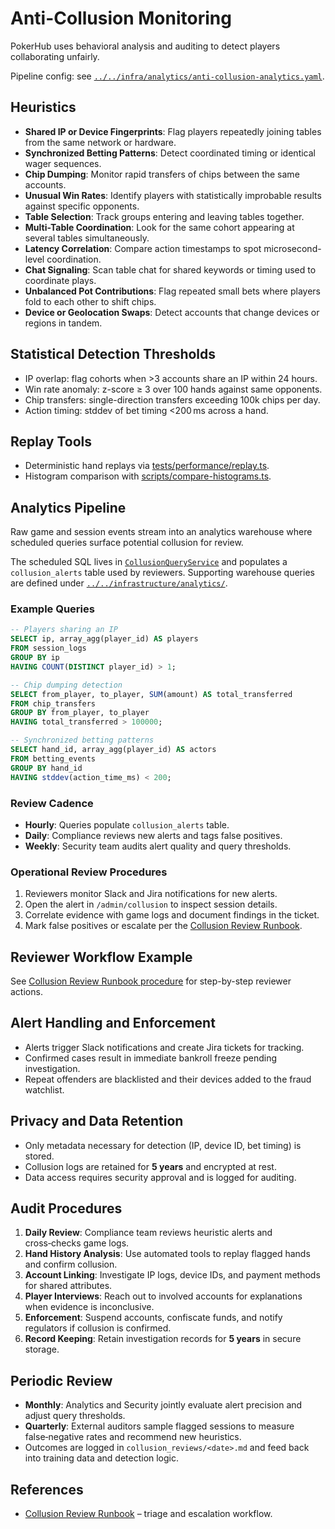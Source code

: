 # Anti-Collusion Monitoring

PokerHub uses behavioral analysis and auditing to detect players collaborating unfairly.

Pipeline config: see [`../../infra/analytics/anti-collusion-analytics.yaml`](../../infra/analytics/anti-collusion-analytics.yaml).

## Heuristics
- **Shared IP or Device Fingerprints**: Flag players repeatedly joining tables from the same network or hardware.
- **Synchronized Betting Patterns**: Detect coordinated timing or identical wager sequences.
- **Chip Dumping**: Monitor rapid transfers of chips between the same accounts.
- **Unusual Win Rates**: Identify players with statistically improbable results against specific opponents.
- **Table Selection**: Track groups entering and leaving tables together.
- **Multi-Table Coordination**: Look for the same cohort appearing at several tables simultaneously.
- **Latency Correlation**: Compare action timestamps to spot microsecond-level coordination.
- **Chat Signaling**: Scan table chat for shared keywords or timing used to coordinate plays.
- **Unbalanced Pot Contributions**: Flag repeated small bets where players fold to each other to shift chips.
- **Device or Geolocation Swaps**: Detect accounts that change devices or regions in tandem.

## Statistical Detection Thresholds

- IP overlap: flag cohorts when >3 accounts share an IP within 24 hours.
- Win rate anomaly: z-score ≥ 3 over 100 hands against same opponents.
- Chip transfers: single-direction transfers exceeding 100k chips per day.
- Action timing: stddev of bet timing <200 ms across a hand.

## Replay Tools

- Deterministic hand replays via [tests/performance/replay.ts](../../tests/performance/replay.ts).
- Histogram comparison with [scripts/compare-histograms.ts](../../scripts/compare-histograms.ts).

## Analytics Pipeline
Raw game and session events stream into an analytics warehouse where scheduled queries surface
potential collusion for review.

The scheduled SQL lives in [`CollusionQueryService`](../../backend/src/analytics/collusion.queries.ts)
and populates a `collusion_alerts` table used by reviewers. Supporting warehouse queries are
defined under [`../../infrastructure/analytics/`](../../infrastructure/analytics/).

### Example Queries
```sql
-- Players sharing an IP
SELECT ip, array_agg(player_id) AS players
FROM session_logs
GROUP BY ip
HAVING COUNT(DISTINCT player_id) > 1;

-- Chip dumping detection
SELECT from_player, to_player, SUM(amount) AS total_transferred
FROM chip_transfers
GROUP BY from_player, to_player
HAVING total_transferred > 100000;

-- Synchronized betting patterns
SELECT hand_id, array_agg(player_id) AS actors
FROM betting_events
GROUP BY hand_id
HAVING stddev(action_time_ms) < 200;
```

### Review Cadence
- **Hourly**: Queries populate `collusion_alerts` table.
- **Daily**: Compliance reviews new alerts and tags false positives.
- **Weekly**: Security team audits alert quality and query thresholds.

### Operational Review Procedures
1. Reviewers monitor Slack and Jira notifications for new alerts.
2. Open the alert in `/admin/collusion` to inspect session details.
3. Correlate evidence with game logs and document findings in the ticket.
4. Mark false positives or escalate per the [Collusion Review Runbook](../runbooks/collusion-review.md).

## Reviewer Workflow Example

See [Collusion Review Runbook procedure](../runbooks/collusion-review.md#review-procedure) for step-by-step reviewer actions.

## Alert Handling and Enforcement
- Alerts trigger Slack notifications and create Jira tickets for tracking.
- Confirmed cases result in immediate bankroll freeze pending investigation.
- Repeat offenders are blacklisted and their devices added to the fraud watchlist.

## Privacy and Data Retention
- Only metadata necessary for detection (IP, device ID, bet timing) is stored.
- Collusion logs are retained for **5 years** and encrypted at rest.
- Data access requires security approval and is logged for auditing.

## Audit Procedures
1. **Daily Review**: Compliance team reviews heuristic alerts and cross‑checks game logs.
2. **Hand History Analysis**: Use automated tools to replay flagged hands and confirm collusion.
3. **Account Linking**: Investigate IP logs, device IDs, and payment methods for shared attributes.
4. **Player Interviews**: Reach out to involved accounts for explanations when evidence is inconclusive.
5. **Enforcement**: Suspend accounts, confiscate funds, and notify regulators if collusion is confirmed.
6. **Record Keeping**: Retain investigation records for **5 years** in secure storage.

## Periodic Review
- **Monthly**: Analytics and Security jointly evaluate alert precision and adjust query thresholds.
- **Quarterly**: External auditors sample flagged sessions to measure false‑negative rates and recommend new heuristics.
- Outcomes are logged in `collusion_reviews/<date>.md` and feed back into training data and detection logic.


## References
- [Collusion Review Runbook](../runbooks/collusion-review.md) – triage and escalation workflow.
